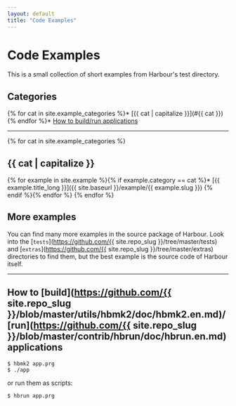 ```yaml
---
layout: default
title: "Code Examples"
---
```

# Code Examples

This is a small collection of short examples from Harbour's test directory.

## Categories

{% for cat in site.example_categories %}* [{{ cat | capitalize }}](#{{ cat }})
{% endfor %}* [How to build/run applications](#how-to-buildrun-applications)

---

{% for cat in site.example_categories %}
## {{ cat | capitalize }}

{% for example in site.example %}{% if example.category == cat %}* [{{ example.title_long }}]({{ site.baseurl }}/example/{{ example.slug }})
{% endif %}{% endfor %}
{% endfor %}

## More examples

You can find many more examples in the source package of Harbour.
Look into the [`tests`](https://github.com/{{ site.repo_slug }}/tree/master/tests)
and [`extras`](https://github.com/{{ site.repo_slug }}/tree/master/extras)
directories to find them, but the best example is the source code of
Harbour itself.

---

## How to [build](https://github.com/{{ site.repo_slug }}/blob/master/utils/hbmk2/doc/hbmk2.en.md)/[run](https://github.com/{{ site.repo_slug }}/blob/master/contrib/hbrun/doc/hbrun.en.md) applications

```
$ hbmk2 app.prg
$ ./app
```

or run them as scripts:

```
$ hbrun app.prg
```
